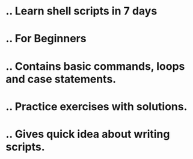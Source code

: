 # .. Learn shell scripts in 7 days
# .. For Beginners
# .. Contains basic commands, loops and case statements.
# .. Practice exercises with solutions.
# .. Gives quick idea about writing scripts.
